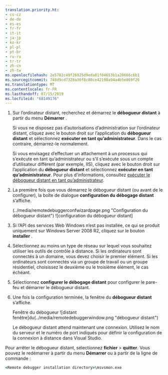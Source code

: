 ```yaml
---
translation.priority.ht:
- cs-cz
- de-de
- es-es
- fr-fr
- it-it
- ja-jp
- ko-kr
- pl-pl
- pt-br
- ru-ru
- tr-tr
- zh-cn
- zh-tw
ms.openlocfilehash: 2e5782c49f26925d9eda81f04653b1a20666c6b1
ms.sourcegitcommit: 748d9cd7328a30f8c80ce42198a94a4b5e869f26
ms.translationtype: MT
ms.contentlocale: fr-FR
ms.lasthandoff: 07/15/2019
ms.locfileid: "68149176"
---
```

1. Sur l’ordinateur distant, recherchez et démarrez le **débogueur distant** à partir du menu **Démarrer** . 
   
   Si vous ne disposez pas d’autorisations d’administration sur l’ordinateur distant, cliquez avec le bouton droit sur l’application du **débogueur distant** et sélectionnez **exécuter en tant qu’administrateur**. Dans le cas contraire, démarrez-le normalement.

   Si vous envisagez d’effectuer un attachement à un processus qui s’exécute en tant qu’administrateur ou s’il s’exécute sous un compte d’utilisateur différent (par exemple, IIS), cliquez avec le bouton droit sur l’application du **débogueur distant** et sélectionnez **exécuter en tant qu’administrateur**. Pour plus d’informations, consultez [exécuter le débogueur distant en tant qu’administrateur](../remote-debugging-errors-and-troubleshooting.md#run-the-remote-debugger-as-an-administrator).
   
1. La première fois que vous démarrez le débogueur distant (ou avant de le configurer), la boîte de dialogue **configuration du débogage distant** s’affiche.  
  
    (../media/remotedebuggerconfwizardpage.png "Configuration du débogueur distant") ![configuration du débogueur distant]  
  
1. Si l’API des services Web Windows n’est pas installée, ce qui se produit uniquement sur Windows Server 2008 R2, cliquez sur le bouton **installer** .  
  
1. Sélectionnez au moins un type de réseau sur lequel vous souhaitez utiliser les outils de contrôle à distance. Si les ordinateurs sont connectés à un domaine, vous devez choisir le premier élément. Si les ordinateurs sont connectés via un groupe de travail ou un groupe résidentiel, choisissez le deuxième ou le troisième élément, le cas échéant.  
  
1. Sélectionnez **configurer le débogage distant** pour configurer le pare-feu et démarrer le débogueur distant.  
  
1. Une fois la configuration terminée, la fenêtre du **débogueur distant** s’affiche.
  
    Fenêtre du débogueur ![distant fenêtre]du(../media/remotedebuggerwindow.png "débogueur distant")
  
    Le débogueur distant attend maintenant une connexion. Utilisez le nom du serveur et le numéro de port indiqués pour définir la configuration de la connexion à distance dans Visual Studio.  
  
Pour arrêter le débogueur distant, sélectionnez **fichier**  >  **quitter**. Vous pouvez le redémarrer à partir du menu **Démarrer** ou à partir de la ligne de commande :  
  
```cmd
<Remote debugger installation directory>\msvsmon.exe
```
